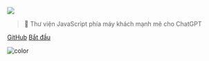 <!-- _coverpage.md -->

<img class="logo" src="https://media.chatgptjs.org/images/chatgpt.js-logo-dark-mode-padded-7000x777.png?main">

> 🤖 Thư viện JavaScript phía máy khách mạnh mẽ cho ChatGPT

[GitHub](https://github.com/KudoAI/chatgpt.js)
[Bắt đầu](#⚡-nhập-thư-viện)

<!-- background color -->

![color](transparent)
